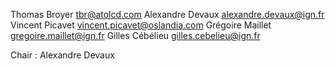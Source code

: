 Thomas Broyer <tbr@atolcd.com>
Alexandre Devaux <alexandre.devaux@ign.fr>
Vincent Picavet <vincent.picavet@oslandia.com>
Grégoire Maillet <gregoire.maillet@ign.fr>
Gilles Cébélieu <gilles.cebelieu@ign.fr>

Chair : Alexandre Devaux


